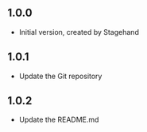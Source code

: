 ## 1.0.0

- Initial version, created by Stagehand

## 1.0.1

- Update the Git repository

## 1.0.2

- Update the README.md 